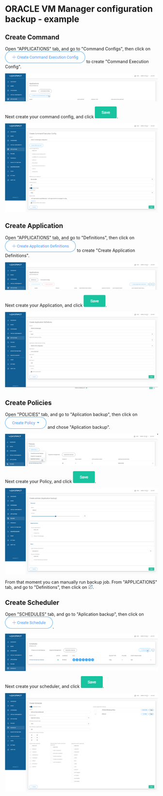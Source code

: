 # ORACLE VM Manager configuration backup - example

## Create Command

Open "APPLICATIONS" tab, and go to "Command Configs", then click on ![](../../.gitbook/assets/rhvovirt_database_backup-example_command_execution_config.png) to create "Command Execution Config".

![](../../.gitbook/assets/rhvovirt_database_backup-example_01.png)

Next create your command config, and click ![](../../.gitbook/assets/admin_webui_how_backup_icon_virtual_machines_groups_save.png).

![](../../.gitbook/assets/oraclevm_manager-example_app_cmd.png)

## Create Application

Open "APPLICATIONS" tab, and go to "Definitions", then click on ![](../../.gitbook/assets/rhvovirt_database_backup-example_create_application_definitions.png) to create "Create Application Definitions".

![](../../.gitbook/assets/rhvovirt_database_backup-example_02.png)

Next create your Application, and click ![](../../.gitbook/assets/admin_webui_how_backup_icon_virtual_machines_groups_save.png).

![](../../.gitbook/assets/oraclevm_manager-example_app_app.png)

## Create Policies

Open "POLICIES" tab, and go to "Aplication backup", then click on ![](../../.gitbook/assets/rhvovirt_database_backup-example_create_policy.png) and chose "Aplication backup".

![](../../.gitbook/assets/rhvovirt_database_backup-example_03.png)

Next create your Policy, and click ![](../../.gitbook/assets/admin_webui_how_backup_icon_virtual_machines_groups_save.png).

![](../../.gitbook/assets/oraclevm_manager-example_app_pol.png)

From that moment you can manually run backup job. From "APPLICATIONS" tab, and go to "Definitions", then click on ![](../../.gitbook/assets/admin_webui_how_backup_icon_backup.png).

## Create Scheduler

Open "SCHEDULES" tab, and go to "Aplication backup", then click on ![](../../.gitbook/assets/admin_webui_schedules_button_create_schedule.png).

![](../../.gitbook/assets/rhvovirt_database_backup-example_04.png)

Next create your scheduler, and click ![](../../.gitbook/assets/admin_webui_how_backup_icon_virtual_machines_groups_save.png).

![](../../.gitbook/assets/oraclevm_manager-example_05.png)

